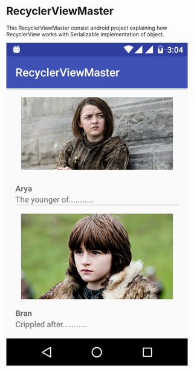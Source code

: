 # RecyclerViewMaster
This RecyclerViewMaster consist android project explaining how RecyclerView works with Serializable implementation of object.

![Alt text](/device-2017-08-02-150424.png?raw=true "Screenshot")
